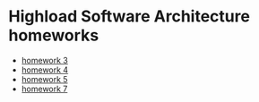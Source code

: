 # Highload Software Architecture homeworks


- [homework 3](homework_3)
- [homework 4](homework_4)
- [homework 5](homework_5)
- [homework 7](homework_7)
